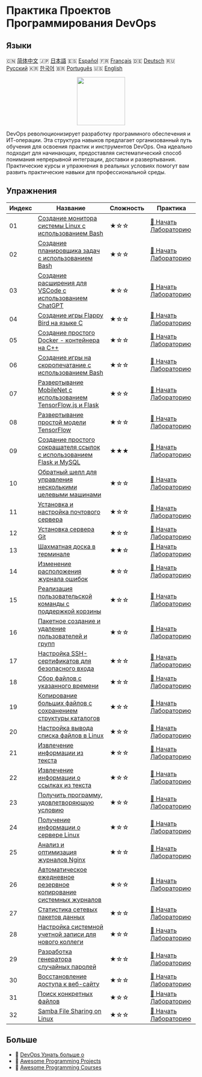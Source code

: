 # Практика Проектов Программирования DevOps

## Языки

🇨🇳 [简体中文](README_zh.md) 🇯🇵 [日本語](README_ja.md) 🇪🇸 [Español](README_es.md) 🇫🇷 [Français](README_fr.md) 🇩🇪 [Deutsch](README_de.md) 🇷🇺 [Русский](README_ru.md) 🇰🇷 [한국어](README_ko.md) 🇧🇷 [Português](README_pt.md) 🇺🇸 [English](README.md) 

<div align="center">
<img width="128px" src="https://file.labex.io/path/a3Od9y18p0bV.png">
</div>

DevOps революционизирует разработку программного обеспечения и ИТ-операции. Эта структура навыков предлагает организованный путь обучения для освоения практик и инструментов DevOps. Она идеально подходит для начинающих, предоставляя систематический способ понимания непрерывной интеграции, доставки и развертывания. Практические курсы и упражнения в реальных условиях помогут вам развить практические навыки для профессиональной среды.

## Упражнения

|   Индекс | Название                                                                                                                                                     | Сложность   | Практика                                                                                                       |
|----------|--------------------------------------------------------------------------------------------------------------------------------------------------------------|-------------|----------------------------------------------------------------------------------------------------------------|
|       01 | [Создание монитора системы Linux с использованием Bash](https://labex.io/ru/courses/project-build-a-linux-system-monitor-using-bash)                         | ★☆☆         | [🚀 Начать Лабораторию](https://labex.io/ru/courses/project-build-a-linux-system-monitor-using-bash)           |
|       02 | [Создание планировщика задач с использованием Bash](https://labex.io/ru/courses/project-build-a-task-scheduler-using-bash)                                   | ★☆☆         | [🚀 Начать Лабораторию](https://labex.io/ru/courses/project-build-a-task-scheduler-using-bash)                 |
|       03 | [Создание расширения для VSCode с использованием ChatGPT](https://labex.io/ru/courses/project-build-an-vscode-extension-with-chatgpt)                        | ★☆☆         | [🚀 Начать Лабораторию](https://labex.io/ru/courses/project-build-an-vscode-extension-with-chatgpt)            |
|       04 | [Создание игры Flappy Bird на языке C](https://labex.io/ru/courses/project-building-flappy-bird-using-c)                                                     | ★☆☆         | [🚀 Начать Лабораторию](https://labex.io/ru/courses/project-building-flappy-bird-using-c)                      |
|       05 | [Создание простого Docker - контейнера на C++](https://labex.io/ru/courses/project-creating-a-simple-docker-container-in-cpp)                                | ★☆☆         | [🚀 Начать Лабораторию](https://labex.io/ru/courses/project-creating-a-simple-docker-container-in-cpp)         |
|       06 | [Создание игры на скоропечатание с использованием Bash](https://labex.io/ru/courses/project-creating-a-typing-game-using-bash)                               | ★☆☆         | [🚀 Начать Лабораторию](https://labex.io/ru/courses/project-creating-a-typing-game-using-bash)                 |
|       07 | [Развертывание MobileNet с использованием TensorFlow.js и Flask](https://labex.io/ru/courses/project-deploying-mobilenet-with-tensorflowjs-and-flask)        | ★☆☆         | [🚀 Начать Лабораторию](https://labex.io/ru/courses/project-deploying-mobilenet-with-tensorflowjs-and-flask)   |
|       08 | [Развертывание простой модели TensorFlow](https://labex.io/ru/courses/project-deploying-a-simple-tensorflow-model)                                           | ★☆☆         | [🚀 Начать Лабораторию](https://labex.io/ru/courses/project-deploying-a-simple-tensorflow-model)               |
|       09 | [Создание простого сокращателя ссылок с использованием Flask и MySQL](https://labex.io/ru/courses/project-build-a-simple-url-shortener-with-flask-and-mysql) | ★★★         | [🚀 Начать Лабораторию](https://labex.io/ru/courses/project-build-a-simple-url-shortener-with-flask-and-mysql) |
|       10 | [Обратный шелл для управления несколькими целевыми машинами](https://labex.io/ru/courses/project-reverse-shell-to-control-multiple-targets)                  | ★☆☆         | [🚀 Начать Лабораторию](https://labex.io/ru/courses/project-reverse-shell-to-control-multiple-targets)         |
|       11 | [Установка и настройка почтового сервера](https://labex.io/ru/courses/project-installing-and-configuring-a-mail-server)                                      | ★☆☆         | [🚀 Начать Лабораторию](https://labex.io/ru/courses/project-installing-and-configuring-a-mail-server)          |
|       12 | [Установка сервера Git](https://labex.io/ru/courses/project-installing-a-git-server)                                                                         | ★☆☆         | [🚀 Начать Лабораторию](https://labex.io/ru/courses/project-installing-a-git-server)                           |
|       13 | [Шахматная доска в терминале](https://labex.io/ru/courses/project-chess-board-in-terminal)                                                                   | ★★☆         | [🚀 Начать Лабораторию](https://labex.io/ru/courses/project-chess-board-in-terminal)                           |
|       14 | [Изменение расположения журнала ошибок](https://labex.io/ru/courses/project-changing-the-error-log-location)                                                 | ★☆☆         | [🚀 Начать Лабораторию](https://labex.io/ru/courses/project-changing-the-error-log-location)                   |
|       15 | [Реализация пользовательской команды с поддержкой корзины](https://labex.io/ru/courses/project-avoid-accidental-deletion)                                    | ★☆☆         | [🚀 Начать Лабораторию](https://labex.io/ru/courses/project-avoid-accidental-deletion)                         |
|       16 | [Пакетное создание и удаление пользователей и групп](https://labex.io/ru/courses/project-bulk-creation-and-deletion-of-users-and-groups)                     | ★☆☆         | [🚀 Начать Лабораторию](https://labex.io/ru/courses/project-bulk-creation-and-deletion-of-users-and-groups)    |
|       17 | [Настройка SSH-сертификатов для безопасного входа](https://labex.io/ru/courses/project-certificate-configuration)                                            | ★☆☆         | [🚀 Начать Лабораторию](https://labex.io/ru/courses/project-certificate-configuration)                         |
|       18 | [Сбор файлов с указанного времени](https://labex.io/ru/courses/project-collect-files-from-specified-time)                                                    | ★☆☆         | [🚀 Начать Лабораторию](https://labex.io/ru/courses/project-collect-files-from-specified-time)                 |
|       19 | [Копирование больших файлов с сохранением структуры каталогов](https://labex.io/ru/courses/project-copy-specified-files)                                     | ★☆☆         | [🚀 Начать Лабораторию](https://labex.io/ru/courses/project-copy-specified-files)                              |
|       20 | [Настройка вывода списка файлов в Linux](https://labex.io/ru/courses/project-directory-size)                                                                 | ★☆☆         | [🚀 Начать Лабораторию](https://labex.io/ru/courses/project-directory-size)                                    |
|       21 | [Извлечение информации из текста](https://labex.io/ru/courses/project-extracting-information-from-text)                                                      | ★☆☆         | [🚀 Начать Лабораторию](https://labex.io/ru/courses/project-extracting-information-from-text)                  |
|       22 | [Извлечение информации о ссылках из текста](https://labex.io/ru/courses/project-extracting-link-information-from-text)                                       | ★☆☆         | [🚀 Начать Лабораторию](https://labex.io/ru/courses/project-extracting-link-information-from-text)             |
|       23 | [Получить программу, удовлетворяющую условию](https://labex.io/ru/courses/project-get-program-that-satisfies-the-condition)                                  | ★☆☆         | [🚀 Начать Лабораторию](https://labex.io/ru/courses/project-get-program-that-satisfies-the-condition)          |
|       24 | [Получение информации о сервере Linux](https://labex.io/ru/courses/project-get-system-information)                                                           | ★☆☆         | [🚀 Начать Лабораторию](https://labex.io/ru/courses/project-get-system-information)                            |
|       25 | [Анализ и оптимизация журналов Nginx](https://labex.io/ru/courses/project-log-analysis)                                                                      | ★☆☆         | [🚀 Начать Лабораторию](https://labex.io/ru/courses/project-log-analysis)                                      |
|       26 | [Автоматическое ежедневное резервное копирование системных журналов](https://labex.io/ru/courses/project-log-backup)                                         | ★☆☆         | [🚀 Начать Лабораторию](https://labex.io/ru/courses/project-log-backup)                                        |
|       27 | [Статистика сетевых пакетов данных](https://labex.io/ru/courses/project-network-data-packet-statistics)                                                      | ★☆☆         | [🚀 Начать Лабораторию](https://labex.io/ru/courses/project-network-data-packet-statistics)                    |
|       28 | [Настройка системной учетной записи для нового коллеги](https://labex.io/ru/courses/project-new-colleague-system-account-setup)                              | ★☆☆         | [🚀 Начать Лабораторию](https://labex.io/ru/courses/project-new-colleague-system-account-setup)                |
|       29 | [Разработка генератора случайных паролей](https://labex.io/ru/courses/project-password-generator)                                                            | ★☆☆         | [🚀 Начать Лабораторию](https://labex.io/ru/courses/project-password-generator)                                |
|       30 | [Восстановление доступа к веб-сайту](https://labex.io/ru/courses/project-restore-access-to-website)                                                          | ★☆☆         | [🚀 Начать Лабораторию](https://labex.io/ru/courses/project-restore-access-to-website)                         |
|       31 | [Поиск конкретных файлов](https://labex.io/ru/courses/project-searching-for-specific-files)                                                                  | ★☆☆         | [🚀 Начать Лабораторию](https://labex.io/ru/courses/project-searching-for-specific-files)                      |
|       32 | [Samba File Sharing on Linux](https://labex.io/ru/courses/project-samba-file-sharing-on-linux)                                                               | ★☆☆         | [🚀 Начать Лабораторию](https://labex.io/ru/courses/project-samba-file-sharing-on-linux)                       |

## Больше

- 🔗 [DevOps Узнать больше о](https://labex.io/ru/skilltrees/devops)
- 🔗 [Awesome Programming Projects](https://github.com/labex-labs/awesome-programming-projects)
- 🔗 [Awesome Programming Courses](https://github.com/labex-labs/awesome-programming-courses)

